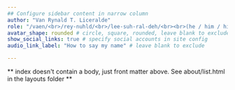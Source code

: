 ```yaml
---
## Configure sidebar content in narrow column
author: "Van Rynald T. Liceralde"
role: "/vaen/<br>/rey-nuhld/<br>/lee-suh-ral-deh/<br><br>(he / him / his)"
avatar_shape: rounded # circle, square, rounded, leave blank to exclude
show_social_links: true # specify social accounts in site config
audio_link_label: "How to say my name" # leave blank to exclude

---
```


** index doesn't contain a body, just front matter above.
See about/list.html in the layouts folder **

